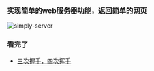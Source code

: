 ### 实现简单的web服务器功能，返回简单的网页  
![simply-server](https://github.com/KissMyLady/Web-of-Python/tree/master/Web_Server/Img/server1.jpg)  


### 看完了
- [三次握手，四次挥手](https://github.com/KissMyLady/Web-of-Python/blob/master/Web_Server/3hand.md)  

 
